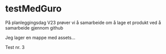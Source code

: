 # testMedGuro
På planleggingsdag V23 prøver vi å samarbeide om å lage et produkt ved å samarbeide gjennom github

Jeg lager en mappe med assets...

Test nr. 3

